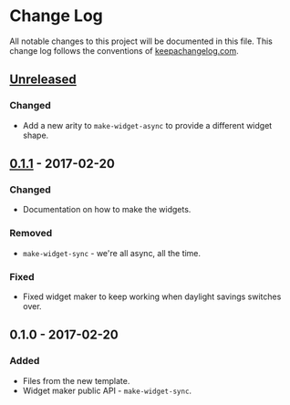 # Change Log
All notable changes to this project will be documented in this file. This change log follows the conventions of [keepachangelog.com](http://keepachangelog.com/).

## [Unreleased]
### Changed
- Add a new arity to `make-widget-async` to provide a different widget shape.

## [0.1.1] - 2017-02-20
### Changed
- Documentation on how to make the widgets.

### Removed
- `make-widget-sync` - we're all async, all the time.

### Fixed
- Fixed widget maker to keep working when daylight savings switches over.

## 0.1.0 - 2017-02-20
### Added
- Files from the new template.
- Widget maker public API - `make-widget-sync`.

[Unreleased]: https://github.com/your-name/filmania/compare/0.1.1...HEAD
[0.1.1]: https://github.com/your-name/filmania/compare/0.1.0...0.1.1
